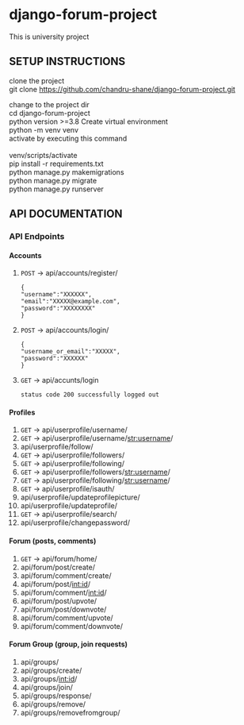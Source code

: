 # django-forum-project
This is university project

## SETUP INSTRUCTIONS


clone the project<br>
git clone https://github.com/chandru-shane/django-forum-project.git <br>

change to the project dir <br>
cd django-forum-project <br>
python version >=3.8 
Create virtual environment<br>
python -m venv venv<br>
activate by executing this command<br><br>
venv/scripts/activate <br>
pip install -r requirements.txt <br>
python manage.py makemigrations <br>
python manage.py migrate <br>
python manage.py runserver <br>



## API DOCUMENTATION
### API Endpoints


#### Accounts
 1. `POST` ->  api/accounts/register/ <br>
    ```
    {
    "username":"XXXXXX",
    "email":"XXXXX@example.com",
    "password":"XXXXXXXX"
    }
    ```
 2. `POST` -> api/accounts/login/ <br>
    ```
    {
    "username_or_email":"XXXXX",
    "password":"XXXXXX"
    }
    ```
 3. `GET` -> api/accunts/login<br>
    ```
    status code 200 successfully logged out
    ```

#### Profiles
  1. `GET` -> api/userprofile/username/
  2. `GET` -> api/userprofile/username/<str:username>/
  3. api/userprofile/follow/
  4. `GET` -> api/userprofile/followers/
  5. `GET` -> api/userprofile/following/
  6. `GET` -> api/userprofile/followers/<str:username>/
  7. `GET` -> api/userprofile/following/<str:username>/
  8. `GET` -> api/userprofile/isauth/
  9. api/userprofile/updateprofilepicture/
  10. api/userprofile/updateprofile/
  11. `GET` -> api/userprofile/search/
  12. api/userprofile/changepassword/
  
  
#### Forum (posts, comments)
  1. `GET` -> api/forum/home/
  2. api/forum/post/create/
  3. api/forum/comment/create/
  4. api/forum/post/<int:id>/
  5. api/forum/comment/<int:id>/
  6. api/forum/post/upvote/
  7. api/forum/post/downvote/
  8. api/forum/comment/upvote/
  9. api/forum/comment/downvote/

#### Forum Group (group, join requests)
  1. api/groups/
  2. api/groups/create/
  3. api/groups/<int:id>/
  4. api/groups/join/
  5. api/groups/response/
  6. api/groups/remove/
  7. api/groups/removefromgroup/
